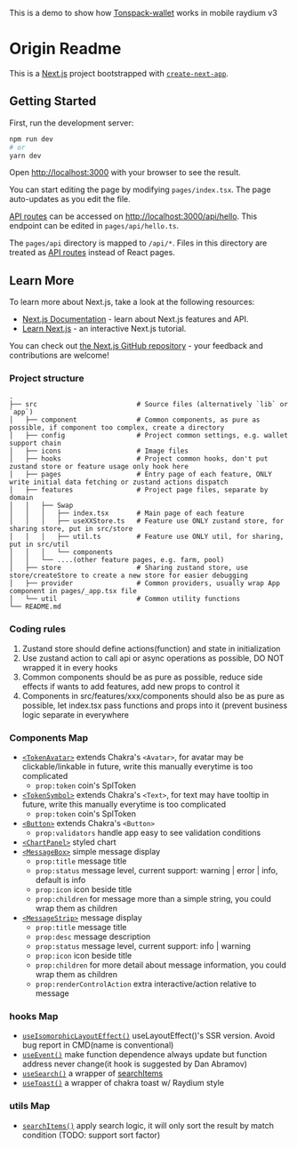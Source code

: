 This is a demo to show how [Tonspack-wallet](https://t.me/tonspack_bot/app) works in mobile raydium v3

# Origin Readme

This is a [Next.js](https://nextjs.org/) project bootstrapped with [`create-next-app`](https://github.com/vercel/next.js/tree/canary/packages/create-next-app).

## Getting Started

First, run the development server:

```bash
npm run dev
# or
yarn dev
```

Open [http://localhost:3000](http://localhost:3000) with your browser to see the result.

You can start editing the page by modifying `pages/index.tsx`. The page auto-updates as you edit the file.

[API routes](https://nextjs.org/docs/api-routes/introduction) can be accessed on [http://localhost:3000/api/hello](http://localhost:3000/api/hello). This endpoint can be edited in `pages/api/hello.ts`.

The `pages/api` directory is mapped to `/api/*`. Files in this directory are treated as [API routes](https://nextjs.org/docs/api-routes/introduction) instead of React pages.

## Learn More

To learn more about Next.js, take a look at the following resources:

- [Next.js Documentation](https://nextjs.org/docs) - learn about Next.js features and API.
- [Learn Next.js](https://nextjs.org/learn) - an interactive Next.js tutorial.

You can check out [the Next.js GitHub repository](https://github.com/vercel/next.js/) - your feedback and contributions are welcome!

### Project structure

    .
    ├── src                         # Source files (alternatively `lib` or `app`)
    │   ├── component               # Common components, as pure as possible, if component too complex, create a directory
    │   ├── config                  # Project common settings, e.g. wallet support chain
    │   ├── icons                   # Image files
    │   ├── hooks                   # Project common hooks, don't put zustand store or feature usage only hook here
    │   ├── pages                   # Entry page of each feature, ONLY write initial data fetching or zustand actions dispatch
    │   ├── features                # Project page files, separate by domain
    │   │   ├── Swap
    │   │   │   ├── index.tsx       # Main page of each feature
    │   │   │   ├── useXXStore.ts   # Feature use ONLY zustand store, for sharing store, put in src/store
    │   │   │   ├── util.ts         # Feature use ONLY util, for sharing, put in src/util
    │   │   │   └── components
    │   │   └── ....(other feature pages, e.g. farm, pool)
    │   ├── store                   # Sharing zustand store, use store/createStore to create a new store for easier debugging
    │   ├── provider                # Common providers, usually wrap App component in pages/_app.tsx file
    │   └── util                    # Common utility functions
    └── README.md

### Coding rules

1. Zustand store should define actions(function) and state in initialization
2. Use zustand action to call api or async operations as possible, DO NOT wrapped it in every hooks
3. Common components should be as pure as possible, reduce side effects if wants to add features, add new props to control it
4. Components in src/features/xxx/components should also be as pure as possible, let index.tsx pass functions and props into it (prevent business logic separate in everywhere

### Components Map

- [`<TokenAvatar>`](./src/components/TokenAvatar.tsx) extends Chakra's `<Avatar>`, for avatar may be clickable/linkable in future, write this manually everytime is too complicated
  - `prop:token` coin's SplToken
- [`<TokenSymbol>`](./src/components/TokenSymbol.tsx) extends Chakra's `<Text>`, for text may have tooltip in future, write this manually everytime is too complicated
  - `prop:token` coin's SplToken
- [`<Button>`](./src/components/Button.tsx) extends Chakra's `<Button>`
  - `prop:validators` handle app easy to see validation conditions
- [`<ChartPanel>`](./src/components/ChartPanel.tsx) styled chart
- [`<MessageBox>`](./src/components/MessageBox.tsx) simple message display
  - `prop:title` message title
  - `prop:status` message level, current support: warning | error | info, default is info
  - `prop:icon` icon beside title
  - `prop:children` for message more than a simple string, you could wrap them as children
- [`<MessageStrip>`](./src/components/MessageStrip.tsx) message display
  - `prop:title` message title
  - `prop:desc` message description
  - `prop:status` message level, current support: info | warning
  - `prop:icon` icon beside title
  - `prop:children` for more detail about message information, you could wrap them as children
  - `prop:renderControlAction` extra interactive/action relative to message

### hooks Map

- [`useIsomorphicLayoutEffect()`](./src/hooks/useIsomorphicLayoutEffect.ts) useLayoutEffect()'s SSR version. Avoid bug report in CMD(name is conventional)
- [`useEvent()`](./src/hooks/useEvent.ts) make function dependence always update but function address never change(it hook is suggested by Dan Abramov)
- [`useSearch()`](./src/utils/searchItems.ts) a wrapper of [searchItems](./src/utils/searchItems.ts)
- [`useToast()`](./src/hooks/useToast.tsx) a wrapper of chakra toast w/ Raydium style

### utils Map

- [`searchItems()`](./src/utils/searchItems.ts) apply search logic, it will only sort the result by match condition (TODO: support sort factor)

